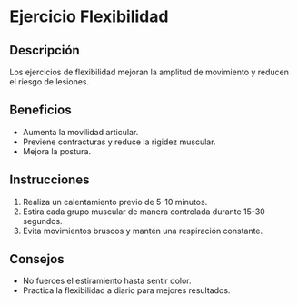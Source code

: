 # Ejercicio Flexibilidad

## Descripción
Los ejercicios de flexibilidad mejoran la amplitud de movimiento y reducen el riesgo de lesiones.

## Beneficios
- Aumenta la movilidad articular.
- Previene contracturas y reduce la rigidez muscular.
- Mejora la postura.

## Instrucciones
1. Realiza un calentamiento previo de 5-10 minutos.
2. Estira cada grupo muscular de manera controlada durante 15-30 segundos.
3. Evita movimientos bruscos y mantén una respiración constante.

## Consejos
- No fuerces el estiramiento hasta sentir dolor.
- Practica la flexibilidad a diario para mejores resultados.